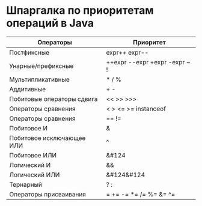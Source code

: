 # **Шпаргалка по приоритетам операций в Java**

|       **Операторы**        |         **Приоритет**         |
| -------------------------- | ----------------------------- |
|        Постфиксные         |         expr++ expr--         |
|     Унарные/префиксные     | ++expr --expr +expr -expr ~ ! |
|     Мультипликативные      |            \* / %             |
|         Аддитивные         |              + -              |
| Побитовые операторы сдвига |           << >> >>>           |
|    Операторы сравнения     |     < > <= >= instanceof      |
|    Операторы сравнения     |             == !=             |
|        Побитовое И         |               &               |
| Побитовое исключающее ИЛИ  |               ^               |
|       Побитовое ИЛИ        |             &#124             | 
|        Логический И        |              &&               |
|       Логический ИЛИ       |          &#124&#124           |
|         Тернарный          |              ? :              |
|   Операторы присваивания   |    = += -= \*= /= %= &= ^=    |
